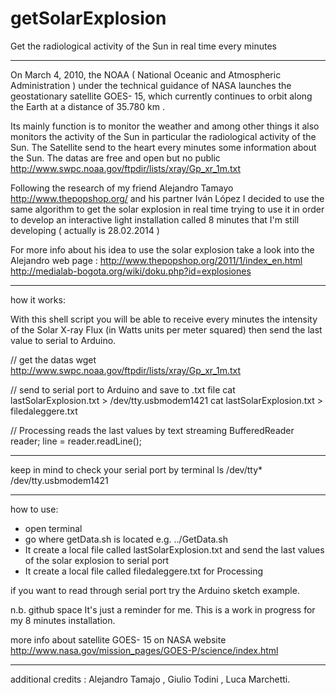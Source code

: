getSolarExplosion
=================

Get the radiological activity of the Sun in real time every minutes
___

On March 4, 2010, the NOAA ( National Oceanic and Atmospheric Administration ) under the technical guidance of NASA launches the geostationary satellite GOES- 15, which currently continues to orbit along the Earth at a distance of 35.780 km .

Its mainly function is to monitor the weather and among other things it also monitors the activity of the Sun in particular the radiological activity of the Sun. The Satellite send to the heart every minutes some information about the Sun. The datas are free and open but no public http://www.swpc.noaa.gov/ftpdir/lists/xray/Gp_xr_1m.txt

Following the research of my friend Alejandro Tamayo http://www.thepopshop.org/ and his partner Iván López I decided to use the same algorithm to get the solar explosion in real time trying to use it in order to develop an interactive light installation called 8 minutes that I'm still developing ( actually is 28.02.2014 )

For more info about his idea to use the solar explosion take a look into the Alejandro web page :
http://www.thepopshop.org/2011/1/index_en.html
http://medialab-bogota.org/wiki/doku.php?id=explosiones

___
how it works:

With this shell script you will be able to receive every minutes the intensity of the Solar X-ray Flux (in Watts units per meter squared)  then send the last value to serial to Arduino. 

// get the datas
  wget http://www.swpc.noaa.gov/ftpdir/lists/xray/Gp_xr_1m.txt

// send to serial port to Arduino and save to .txt file
  cat lastSolarExplosion.txt > /dev/tty.usbmodem1421
  cat lastSolarExplosion.txt > filedaleggere.txt

// Processing reads the last values by text streaming 
  BufferedReader reader;
  line = reader.readLine();

___

keep in mind to check your serial port by terminal ls /dev/tty*
/dev/tty.usbmodem1421

___
how to use:
- open terminal 
- go where getData.sh is located e.g. ../GetData.sh 
- It create a local file called lastSolarExplosion.txt and send the last values of the solar explosion to serial port
- It create a local file called filedaleggere.txt for Processing 

if you want to read through serial port try the Arduino sketch example.

n.b.
github space It's just a reminder for me. This is a work in progress for my 8 minutes installation.

more info about satellite GOES- 15 on NASA website http://www.nasa.gov/mission_pages/GOES-P/science/index.html

___

additional credits : 
Alejandro Tamajo , Giulio Todini , Luca Marchetti. 


